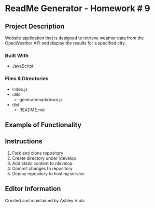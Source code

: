 # ReadMe Generator - Homework # 9

## Project Description 
Website application that is designed to retrieve weather data from the OpenWeather API and display the results for a specified city. 

### Built With 
- JavaScript 

### Files & Directories 
- index.js
- utils
  - generatemarkdown.js
- dist 
  - README.md

## Example of Functionality 

## Instructions 
1. Fork and clone repository
2. Create directory under /develop
3. Add static content to /develop
4. Commit changes to repository
5. Deploy repository to hosting service

## Editor Information 
Created and maintained by Ashley Viola 

